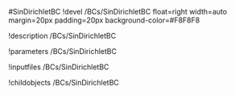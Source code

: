 <!-- MOOSE Object Documentation Stub: Remove this when content is added. -->
#SinDirichletBC
!devel /BCs/SinDirichletBC float=right width=auto margin=20px padding=20px background-color=#F8F8F8

!description /BCs/SinDirichletBC

!parameters /BCs/SinDirichletBC

!inputfiles /BCs/SinDirichletBC

!childobjects /BCs/SinDirichletBC
